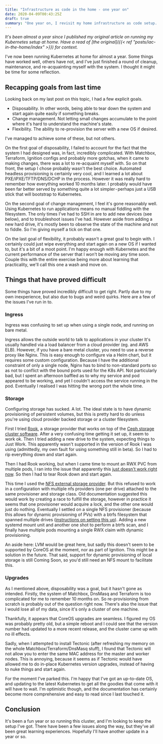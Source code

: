 ```yaml
---
title: "Infrastructure as code in the home - one year on"
date: 2020-04-09T00:43:25Z
draft: true
summary: "One year on, I revisit my home infrastructure as code setup. I explore what worked, what didn't and what has changed over the last year."
---
```


_It's been almost a year since I published my original article on running my Kubernetes setup at home.
Have a read of [the original]({{< ref "posts/iac-in-the-home/index" >}}) for context._

I've now been running Kubernetes at home for almost a year.
Some things have worked well, others have not, and I've just finished a round of cleanup, maintenance, and re-acquainting myself with the system.
I thought it might be time for some reflection.

## Recapping goals from last time

Looking back on my last post on this topic, I had a few explicit goals.

* Disposability.
  In other words, being able to tear down the system and start again quite easily if something breaks.
* Change management.
  Not letting small changes accumulate to the point where it's hard to understand the machine's state.
* Flexibility.
  The ability to re-provision the server with a new OS if desired.

I've managed to achieve some of these, but not others.

On the first goal of disposability, I failed to account for the fact that the system I had designed was, in fact, incredibly complicated.
With Matchbox, Terraform, Ignition configs and probably more gotchas, when it came to making changes, there was a lot to re-acquaint myself with.
So on that front, the setup I chose probably wasn't the best choice.
Automated headless provisioning is certainly very cool, and I learned a lot about PXE/iPXE/TFTP/DNS/DCHP in the process.
However it was really hard to remember how everything worked 10 months later.
I probably would have been far better served by something quite a lot simpler - perhaps just a USB stick that will bootstrap to Kubernetes.

On the second goal of change management, I feel it's gone reasonably well.
Using Kubernetes to run applications means no manual fiddling with the filesystem.
The only times I've had to SSH in are to add new devices (see below), and to troubleshoot issues I've had.
However aside from adding a new hard drive, it's mostly been to observe the state of the machine and not to fiddle.
So I'm giving myself a tick on that one.

On the last goal of flexibility, it probably wasn't a great goal to begin with.
I certainly could just wipe everything and start again on a new OS if I wanted to, but it's a bit of a moot point.
I'm happy enough with Kubernetes and the current performance of the server that I won't be moving any time soon.
Couple this with the entire exercise being more about learning that practicality, we'll call this one a wash and move on.

## Things that have proved difficult

Some things have proved incredibly difficult to get right.
Partly due to my own inexperience, but also due to bugs and weird quirks.
Here are a few of the issues I've run in to.

### Ingress

Ingress was confusing to set up when using a single node, and running on bare metal.

Ingress allows the outside world to talk to applications in your cluster
It's usually handled via a load balancer from a cloud provider (eg. and AWS ELB).
However, if you have a bare metal cluster, you need to use a reverse proxy like Nginx.
This is easy enough to configure via a Helm chart, but it requires some custom configuration.
Because I have the additional constraint of only a single node, Nginx has to bind to non-standard ports so as not to conflict with the bound ports used for the K8s API.
Not particularly bad, but I spent an afternoon baffled as to why my service and pod appeared to be working, and yet I couldn't access the service running in the pod.
Eventually I realised I was hitting the wrong port the whole time.

### Storage

Configuring storage has sucked.
A lot.
The ideal state is to have dynamic provisioning of persistent volumes, but this is pretty hard to do unless you're using cloud provider backed storage or a cluster filesystem.

First I tried [Rook](https://medium.com/r/?url=https%3A%2F%2Fgithub.com%2Frook%2Frook), a storage provider that works on top of the [Ceph storage cluster software](https://medium.com/r/?url=https%3A%2F%2Fen.wikipedia.org%2Fwiki%2FCeph_%28software%29).
After a very confusing time getting it set up, it seem to work ok.
Then I tried adding a new drive to the system, expecting things to Just Work.
This apparently wasn't supported in the version of Rook I was using (admittedly, my own fault for using something still in beta).
So I had to rip everything down and start again.

Then I had Rook working, but when I came time to mount an RWX PVC from multiple pods, I ran into the issue that apparently this [just doesn't work right now](https://medium.com/r/?url=https%3A%2F%2Fgithub.com%2Frook%2Frook%2Fissues%2F2300).
So then I had to tear Rook down and start again.

This time I used the [NFS external storage provider](https://medium.com/r/?url=https%3A%2F%2Fgithub.com%2Fkubernetes-incubator%2Fexternal-storage%2Ftree%2Fmaster%2Fnfs).
But this refused to work in a configuration with multiple nfs providers (one per drive) attached to the same provisioner and storage class.
Old documentation suggested this would work by creating a race to fulfill the storage, however in practice it seems that one provisioner would acquire a lock, and the other one would just do nothing.
Eventually I settled on a single NFS provisioner (because this allows for dynamic provisioning of PVs) with a btrfs filesystem that spanned multiple drives ([instructions on setting this up](https://medium.com/r/?url=https%3A%2F%2Fbtrfs.wiki.kernel.org%2Findex.php%2FUsing_Btrfs_with_Multiple_Devices)).
Adding a new systemd mount unit and another one shot to perform a btrfs scan, and I finally have multiple pods mounting a single RWX claim with dynamic provisioning.

An aside here: LVM would be great here, but sadly this doesn't seem to be supported by CoreOS at the moment, nor as part of Ignition.
This might be a solution in the future.
That said, support for dynamic provisioning of local storage is still Coming Soon, so you'd still need an NFS mount to facilitate this.

### Upgrades

As I mentioned above, disposability was a goal, but it hasn't gone as intended.
Firstly, the system of Matchbox, DnsMasq and Terraform is too complicated for me to remember 10 months on.
So re-provisioning from scratch is probably out of the question right now.
There's also the issue that I would lose all of my data, since it's only a cluster of one machine.

Thankfully, it appears that CoreOS upgrades are seamless.
I figured my OS was probably pretty old, but a simple reboot and I could see that the version number had updated to a more recent release, and the cluster came up with no ill effects.

Sadly, when I attempted to install Tectonic (after refreshing my memory on the whole Matchbox/Terraform/DnsMasq stuff), I found that Tectonic will not allow you to enter the same MAC address for the master and worker nodes.
This is annoying, because it seems as if Tectonic would have allowed me to do in-place Kubernetes version upgrades, instead of having to nuke things and start again.

For the moment I've parked this.
I'm happy that I've got an up-to-date OS, and updating to the latest Kubernetes to get all the goodies that come with it will have to wait.
I'm optimistic though, and the documentation has certainly become more comprehensive and easy to read since I last touched it.

## Conclusion

It's been a fun year or so running this cluster, and I'm looking to keep the setup I've got.
There have been a few issues along the way, but they've all been great learning experiences.
Hopefully I'll have another update in a year or so.
